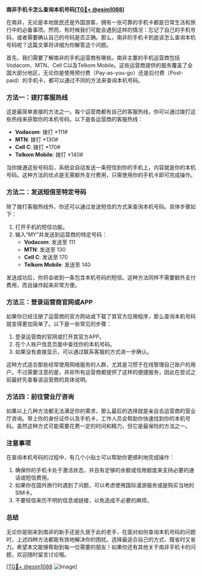 **南非手机卡怎么查询本机号码[[TG💪+ @esim1088](https://t.me/s/esim1088)]**

在南非，无论是本地居民还是外国游客，拥有一张可靠的手机卡都是日常生活和旅行中的必备事项。然而，有时候我们可能会遇到这样的情况：忘记了自己的手机号码，或者需要确认自己的号码是否正确。那么，南非的手机卡到底该怎么查询本机号码呢？这篇文章将详细为你解答这个问题。

首先，我们需要了解南非的手机运营商有哪些。南非主要的手机运营商包括Vodacom、MTN、Cell C以及Telkom Mobile。这些运营商提供的服务覆盖了全国大部分地区，无论你是使用预付费（Pay-as-you-go）还是后付费（Post-paid）的手机卡，都可以通过不同的方法来查询本机号码。

### 方法一：拨打客服热线

这是最简单直接的方法之一。每个运营商都有自己的客服热线，你可以通过拨打这些热线来获取你的本机号码。以下是各运营商的客服热线：

- **Vodacom**: 拨打 *111#
- **MTN**: 拨打 *130#
- **Cell C**: 拨打 *170#
- **Telkom Mobile**: 拨打 *140#

当你拨通这些号码后，系统会自动发送一条短信到你的手机上，内容就是你的本机号码。这种方法的优点是无需额外支付费用，只需使用你的手机卡即可完成操作。

### 方法二：发送短信至特定号码

除了拨打客服热线外，你还可以通过发送短信的方式来查询本机号码。具体步骤如下：

1. 打开手机的短信功能。
2. 输入“MY”并发送到运营商的特定号码：
   - **Vodacom**: 发送至 111
   - **MTN**: 发送至 130
   - **Cell C**: 发送至 170
   - **Telkom Mobile**: 发送至 140

发送成功后，你将会收到一条包含本机号码的短信。这种方法同样不需要额外支付费用，而且操作起来非常方便。

### 方法三：登录运营商官网或APP

如果你已经注册了运营商的官方网站或下载了其官方应用程序，那么查询本机号码就变得更加简单了。以下是一些常见的步骤：

1. 登录运营商的官网或打开其官方APP。
2. 在个人账户信息页面中查找你的本机号码。
3. 如果没有直接显示，可以通过联系客服的方式进一步确认。

这种方式适合那些经常使用网络服务的人群，尤其是习惯于在线管理自己账户的用户。不过需要注意的是，并非所有运营商都提供了这样的便捷服务，因此在尝试之前最好先查看该运营商的具体说明。

### 方法四：前往营业厅咨询

如果以上几种方法都无法满足你的需求，那么最后的选择就是亲自去运营商的营业厅咨询。带上你的身份证件以及手机卡，工作人员会帮助你快速找到你的本机号码。虽然这种方式可能需要花费一定的时间和精力，但它是最保险的方法之一。

### 注意事项

在查询本机号码的过程中，有几个小贴士可以帮助你更顺利地完成操作：

1. 确保你的手机卡处于激活状态，并且有足够的余额或信用额度来支持必要的通话或短信费用。
2. 如果你在国外旅行时遇到了问题，可以考虑使用国际漫游服务或是购买当地的SIM卡。
3. 不要轻信来历不明的信息或链接，以免造成不必要的麻烦。

### 总结

无论你是刚来到南非的新手还是久居于此的老手，在面对如何查询本机号码的问题时，上述四种方法都能有效地解决你的困扰。选择最适合自己的方式，既省时又省力。希望本文能够帮助到每一位需要的朋友！如果你还有其他关于南非手机卡的问题，欢迎随时留言讨论哦。

[[TG💪+ @esim1088](https://t.me/s/esim1088) ![Image](https://i.postimg.cc/4NQfJmqS/Snipaste-2025-05-13-00-14-12.png)]